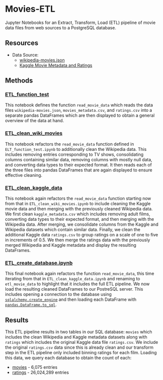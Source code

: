 # Movies-ETL
Jupyter Notebooks for an Extract, Transform, Load (ETL) pipeline of movie data files from web sources to a PostgreSQL database.

## Resources
- Data Source:
  - [wikipedia-movies.json](Resources/wikipedia-movies.json)
  - [Kaggle Movie Metadata and Ratings](https://www.kaggle.com/rounakbanik/the-movies-dataset/download)

## Methods
### [ETL_function_test](ETL_function_test.ipynb)
This notebook defines the function `read_movie_data` which reads the data files `wikipedia-movies.json`, `movies_metadata.csv`, and `ratings.csv`
into a separate pandas DataFrames which are then displayed to obtain a general overview of the data at hand.

### [ETL_clean_wiki_movies](ETL_clean_wiki_movies.ipynb)
This notebook refactors the `read_movie_data` function defined in `ELT_function_test.ipynb` to additionally clean the Wikipedia data. This
includes removing entries corresponding to TV shows, consolidating columns containing similar data, removing columns with mostly null data, and
converting data types to their expected format. It then reads each of the three files into pandas DataFrames that are again displayed to ensure
effective cleaning.

### [ETL_clean_kaggle_data](ETL_clean_kaggle_data.ipynb)
This notebook again refactors the `read_movie_data` function starting now from that in `ETL_clean_wiki_movies.ipynb` to include cleaning the Kaggle movie
data and then merging with the previously cleaned Wikipedia data. We first clean `kaggle_metadata.csv` which includes removing adult films, converting data
types to their expected format, and then merging with the Wikipedia data. After merging, we consolidate columns from the Kaggle and Wikipedia datasets which
contain similar data. Finally, we clean the additional Kaggle data `ratings.csv` to group ratings on a scale of one to five in increments of 0.5. We then
merge the ratings data with the previously merged Wikipedia and Kaggle metadata and display the resulting DataFrames.

### [ETL_create_database.ipynb](ETL_create_database.ipynb)
This final notebook again refactors the function `read_movie_data`, this time iterating from that in `ETL_clean_kaggle_data.ipynb` and renaming to
`etl_movie_data` to highlight that it includes the full ETL pipeline. We now load the resulting cleaned DataFrames to our PostreSQL server. This includes
opening a connection to the database using [`sqlalchemy.create_engine`](https://docs.sqlalchemy.org/en/14/core/engines.html) and then loading each DataFrame
with [`pandas.DataFrame.to_sql`](https://pandas.pydata.org/pandas-docs/stable/reference/api/pandas.DataFrame.to_sql.html).

## Results
This ETL pipeline results in two tables in our SQL database: `movies` which includes the clean Wikipedia and Kaggle metadata datasets along with `ratings`
which includes the original Kaggle data file `ratings.csv`. We include the original `ratings.csv` data since this is already clean and our
transform step in the ETL pipeline only included binning ratings for each film. Loading this data, we query each database to obtain the count of each:

- [movies](Resources/movies_query.png) - 6,075 entries
- [ratings](Resources/ratings_query.png) - 26,024,289 entries
